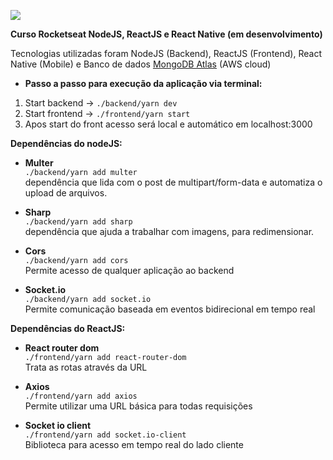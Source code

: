 ![](https://media.licdn.com/dms/image/C4E22AQHd1ws651kL1g/feedshare-shrink_800/0?e=1565827200&v=beta&t=9-wQbKp4V7dx0l-Nhvtzwl4ep0jGmfQgiQOyXUV-qYA)

**Curso Rocketseat NodeJS, ReactJS e React Native (em desenvolvimento)**

Tecnologias utilizadas foram NodeJS (Backend), ReactJS (Frontend), React Native (Mobile) e Banco de dados [MongoDB Atlas](https://www.mongodb.com/cloud/atlas) (AWS cloud)

- **Passo a passo para execução da aplicação via terminal:**
1. Start backend -> ```./backend/yarn dev```
2. Start frontend -> ```./frontend/yarn start```
3. Apos start do front acesso será local e automático em localhost:3000

**Dependências do nodeJS:**</br>
- **Multer**</br>
        ```./backend/yarn add multer```</br>
        dependência que lida com o post de multipart/form-data e automatiza o upload de arquivos.</br>

- **Sharp**</br>
        ```./backend/yarn add sharp```</br>
        dependência que ajuda a trabalhar com imagens, para redimensionar.</br>

- **Cors**</br>
        ```./backend/yarn add cors```</br>
        Permite acesso de qualquer aplicação ao backend</br>

- **Socket.io**</br>
        ```./backend/yarn add socket.io```</br>
        Permite comunicação baseada em eventos bidirecional em tempo real</br>

**Dependências do ReactJS:**</br>
- **React router dom**</br>
        ```./frontend/yarn add react-router-dom```</br>
        Trata as rotas através da URL</br>

- **Axios**</br>
        ```./frontend/yarn add axios```</br>
        Permite utilizar uma URL básica para todas requisições</br>

- **Socket io client**</br>
        ```./frontend/yarn add socket.io-client```</br>
        Biblioteca para acesso em tempo real do lado cliente</br>